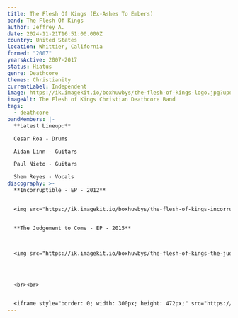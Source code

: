 ```yaml
---
title: The Flesh Of Kings (Ex-Ashes To Embers)
band: The Flesh Of Kings
author: Jeffrey A.
date: 2024-11-21T16:51:00.000Z
country: United States
location: Whittier, California
formed: "2007"
yearsActive: 2007-2017
status: Hiatus
genre: Deathcore
themes: Christianity
currentLabel: Independent
image: https://ik.imagekit.io/boxhuwbys/the-flesh-of-kings-logo.jpg?updatedAt=1732233166645
imageAlt: The Flesh of Kings Christian Deathcore Band
tags:
  - deathcore
bandMembers: |-
  **Latest Lineup:**

  Cesar Roa - Drums

  Aidan Linn - Guitars

  Paul Nieto - Guitars 

  Shem Reyes - Vocals
discography: >-
  **Incorruptible - EP - 2012** 


  <img src="https://ik.imagekit.io/boxhuwbys/the-flesh-of-kings-incorruptible.jpg" alt="The Flesh of Kings- Incorruptible - EP cover" style="width:300px; height:auto;">


  **The Judgement to Come - EP - 2015**



  <img src="https://ik.imagekit.io/boxhuwbys/the-flesh-of-kings-the-judgement-to-come.jpg" alt="The Flesh of Kings- The Judgement to Come - EP cover" style="width:300px; height:auto;">




  <br><br>


  <iframe style="border: 0; width: 300px; height: 472px;" src="https://bandcamp.com/EmbeddedPlayer/album=639723453/size=large/bgcol=333333/linkcol=0f91ff/transparent=true/" seamless><a href="https://thefleshofkings.bandcamp.com/album/the-judgement-to-come">The Judgement to Come by The Flesh Of Kings</a></iframe>
---
```

